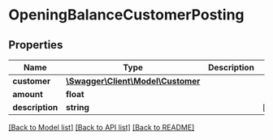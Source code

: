 # OpeningBalanceCustomerPosting

## Properties
Name | Type | Description | Notes
------------ | ------------- | ------------- | -------------
**customer** | [**\Swagger\Client\Model\Customer**](Customer.md) |  | 
**amount** | **float** |  | 
**description** | **string** |  | [optional] 

[[Back to Model list]](../README.md#documentation-for-models) [[Back to API list]](../README.md#documentation-for-api-endpoints) [[Back to README]](../README.md)


